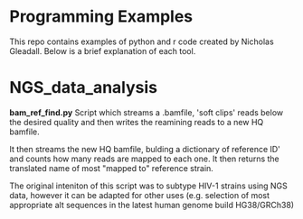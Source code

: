 # Programming Examples

This repo contains examples of python and r code created by Nicholas Gleadall.
Below is a brief explanation of each tool.  

NGS_data_analysis
=================
<body>
<b>bam_ref_find.py</b>
Script which streams a .bamfile, 'soft clips' reads below the
desired quality and then writes the reamining reads to a new HQ bamfile.

It then streams the new HQ bamfile, bulding a dictionary of reference ID' and
counts how many reads are mapped to each one. It then returns the translated name
of most "mapped to" reference strain.

The original inteniton of this script was to subtype HIV-1 strains using NGS data,
however it can be adapted for other uses (e.g. selection of most appropriate alt sequences
  in the latest human genome build HG38/GRCh38)
</body>

